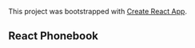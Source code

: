 This project was bootstrapped with [Create React App](https://github.com/facebook/create-react-app).

## React Phonebook
